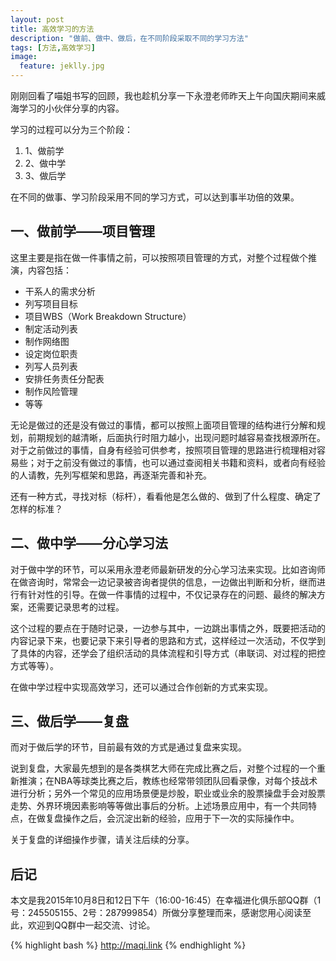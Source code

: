 ```yaml
---
layout: post
title: 高效学习的方法
description: "做前、做中、做后，在不同阶段采取不同的学习方法"
tags: [方法,高效学习]
image:
  feature: jeklly.jpg
---
```



刚刚回看了喵姐书写的回顾，我也趁机分享一下永澄老师昨天上午向国庆期间来威海学习的小伙伴分享的内容。

学习的过程可以分为三个阶段：

1. 1、做前学
2. 2、做中学
3. 3、做后学

在不同的做事、学习阶段采用不同的学习方式，可以达到事半功倍的效果。

## 一、做前学——项目管理

这里主要是指在做一件事情之前，可以按照项目管理的方式，对整个过程做个推演，内容包括：

* 干系人的需求分析
* 列写项目目标
* 项目WBS（Work Breakdown Structure）
* 制定活动列表
* 制作网络图
* 设定岗位职责
* 列写人员列表
* 安排任务责任分配表
* 制作风险管理
* 等等

无论是做过的还是没有做过的事情，都可以按照上面项目管理的结构进行分解和规划，前期规划的越清晰，后面执行时阻力越小，出现问题时越容易查找根源所在。对于之前做过的事情，自身有经验可供参考，按照项目管理的思路进行梳理相对容易些；对于之前没有做过的事情，也可以通过查阅相关书籍和资料，或者向有经验的人请教，先列写框架和思路，再逐渐完善和补充。

还有一种方式，寻找对标（标杆），看看他是怎么做的、做到了什么程度、确定了怎样的标准？


## 二、做中学——分心学习法

对于做中学的环节，可以采用永澄老师最新研发的分心学习法来实现。比如咨询师在做咨询时，常常会一边记录被咨询者提供的信息，一边做出判断和分析，继而进行有针对性的引导。在做一件事情的过程中，不仅记录存在的问题、最终的解决方案，还需要记录思考的过程。

这个过程的要点在于随时记录，一边参与其中，一边跳出事情之外，既要把活动的内容记录下来，也要记录下来引导者的思路和方式，这样经过一次活动，不仅学到了具体的内容，还学会了组织活动的具体流程和引导方式（串联词、对过程的把控方式等等）。

在做中学过程中实现高效学习，还可以通过合作创新的方式来实现。

## 三、做后学——复盘

而对于做后学的环节，目前最有效的方式是通过复盘来实现。

说到复盘，大家最先想到的是各类棋艺大师在完成比赛之后，对整个过程的一个重新推演；在NBA等球类比赛之后，教练也经常带领团队回看录像，对每个技战术进行分析；另外一个常见的应用场景便是炒股，职业或业余的股票操盘手会对股票走势、外界环境因素影响等等做出事后的分析。上述场景应用中，有一个共同特点，在做复盘操作之后，会沉淀出新的经验，应用于下一次的实际操作中。

关于复盘的详细操作步骤，请关注后续的分享。

## 后记
本文是我2015年10月8日和12日下午（16:00-16:45）在幸福进化俱乐部QQ群（1号：245505155、2号：287999854）所做分享整理而来，感谢您用心阅读至此，欢迎到QQ群中一起交流、讨论。


{% highlight bash %}
http://maqi.link
{% endhighlight %}